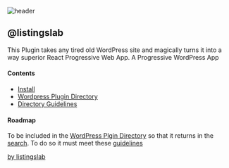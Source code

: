 ![header](./media/header.png)  
## @listingslab

This Plugin takes any tired old WordPress site and magically turns it into a way superior React Progressive Web App. A Progressive WordPress App

#### Contents

- [Install](./md/010_install.md) 
- [Wordpress Plugin Directory](./md/030_wp_plugin_directory.md) 
- [Directory Guidelines](./md/020_wp_plugin_guidelines.md) 

#### Roadmap

To be included in the [WordPress Plgin Directory](./md/030_wp_plugin_directory.md) so that it returns in the [search](https://wordpress.org/plugins/search/listingslab/). To do so it must meet these [guidelines](./md/020_wp_plugin_guidelines.md)


[by listingslab](https://listingslab.com/docsify) 